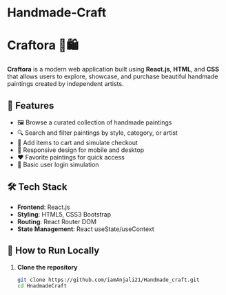# Handmade-Craft
# Craftora 🎨🛍️

**Craftora** is a modern web application built using **React.js**, **HTML**, and **CSS** that allows users to explore, showcase, and purchase beautiful handmade paintings created by independent artists.

## 🌟 Features

- 🖼️ Browse a curated collection of handmade paintings
- 🔍 Search and filter paintings by style, category, or artist
- 🛒 Add items to cart and simulate checkout
- 📱 Responsive design for mobile and desktop
- ❤️ Favorite paintings for quick access
- 🔐 Basic user login simulation 

## 🛠️ Tech Stack

- **Frontend**: React.js
- **Styling**: HTML5, CSS3 Bootstrap 
- **Routing**: React Router DOM
- **State Management**: React useState/useContext 

## 🚀 How to Run Locally

1. **Clone the repository**  
   ```bash
   git clone https://github.com/iamAnjali21/Handmade_craft.git
   cd HnadmadeCraft
